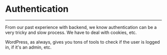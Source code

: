 # Authentication

---

From our past experience with backend, we know authentication can be a very tricky and slow process. We have to deal with cookies, etc.

WordPress, as always, gives you tons of tools to check if the user is logged in, if it's an admin, etc.
